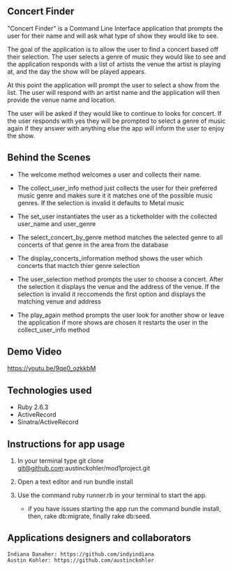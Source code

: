 ## Concert Finder 
"Concert Finder" is a Command Line Interface application that prompts the user for their name and will ask what type of show they would like to see. 

The goal of the application is to allow the user to find a concert based off their selection. The user selects a genre of music they would like to see and the application responds with a list of artists the venue the artist is playing at, and the day the show will be played appears. 

At this point the application will prompt the user to select a show from the list. The user will respond with an artist name and the application will then provide the venue name and location. 

The user will be asked if they would like to continue to looks for concert. If the user responds with yes they will be prompted to select a genre of music again if they answer with anything else the app will inform the user to enjoy the show. 

## Behind the Scenes
- The welcome method welcomes a user and collects their name. 

- The collect_user_info method just collects the user for their preferred   music genre and makes sure it it matches 
one of the possible music genres. If the selection is invalid it defaults to Metal music

- The set_user instantiates the user as a ticketholder with the collected user_name and user_genre

- The select_concert_by_genre method matches the selected genre to all concerts of that genre in the area from the database 

- The display_concerts_information method shows the user which concerts that mactch thier genre selection

- The user_selection method prompts the user to choose a concert. After the selection it displays the venue and the address of the venue. If the selection is invalid it reccomends the first option and displays the matching venue and address 

- The play_again method prompts the user look for another show or leave the application 
if more shows are chosen it restarts the user in the collect_user_info method



## Demo Video

https://youtu.be/9qe0_ozkkbM

## Technologies used

- Ruby 2.6.3
- ActiveRecord
- Sinatra/ActiveRecord

## Instructions for app usage

1. In your terminal type git clone git@github.com:austinckohler/mod1project.git

2. Open a text editor and run bundle install

3. Use the command ruby runner.rb in your terminal to start the app.
    - if you have issues starting the app run the command bundle install, then, rake db:migrate, finally rake db:seed. 

## Applications designers and collaborators

    Indiana Danaher: https://github.com/indyindiana
    Austin Kohler: https://github.com/austinckohler




